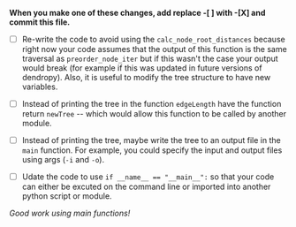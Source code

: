 **When you make one of these changes, add replace -[ ] with -[X] and commit this file.**

- [ ] Re-write the code to avoid using the `calc_node_root_distances` because right now your code assumes that the output of this function is the same traversal as `preorder_node_iter` but if this wasn't the case your output would break (for example if this was updated in future versions of dendropy). Also, it is useful to modify the tree structure to have new variables.
- [ ] Instead of printing the tree in the function `edgeLength` have the function return `newTree` -- which would allow this function to be called by another module.
- [ ] Instead of printing the tree, maybe write the tree to an output file in the `main` function. For example, you could specify the input and output files using args (`-i` and `-o`).
- [ ] Udate the code to use `if __name__ == "__main__":` so that your code can either be excuted on the command line or imported into another python script or module.


*Good work using main functions!*
